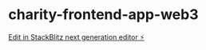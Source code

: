 # charity-frontend-app-web3

[Edit in StackBlitz next generation editor ⚡️](https://stackblitz.com/~/github.com/Mr-NumberOne/charity-frontend-app-web3)
